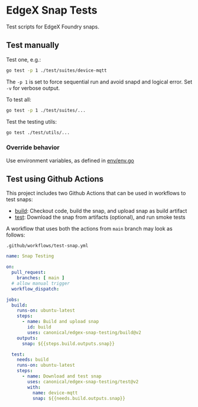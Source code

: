 # EdgeX Snap Tests
Test scripts for EdgeX Foundry snaps.

## Test manually
Test one, e.g.:
```bash
go test -p 1 ./test/suites/device-mqtt
```
The `-p 1` is set to force sequential run and avoid snapd and logical error.
Set `-v` for verbose output.

To test all:
```bash
go test -p 1 ./test/suites/...
```

Test the testing utils:
```bash
go test ./test/utils/...
```

### Override behavior
Use environment variables, as defined in [env/env.go](./env/env.go)

## Test using Github Actions
This project includes two Github Actions that can be used in workflows to test snaps:
* [build](./build): Checkout code, build the snap, and upload snap as build artifact
* [test](./test): Download the snap from artifacts (optional), and run smoke tests

A workflow that uses both the actions from `main` branch may look as follows:

`.github/workflows/test-snap.yml`
```yaml
name: Snap Testing

on:
  pull_request:
    branches: [ main ]
  # allow manual trigger
  workflow_dispatch:

jobs:
  build:
    runs-on: ubuntu-latest
    steps:
      - name: Build and upload snap
        id: build
        uses: canonical/edgex-snap-testing/build@v2
    outputs:
      snap: ${{steps.build.outputs.snap}}

  test:
    needs: build
    runs-on: ubuntu-latest
    steps:
      - name: Download and test snap
        uses: canonical/edgex-snap-testing/test@v2
        with:
          name: device-mqtt
          snap: ${{needs.build.outputs.snap}}
```